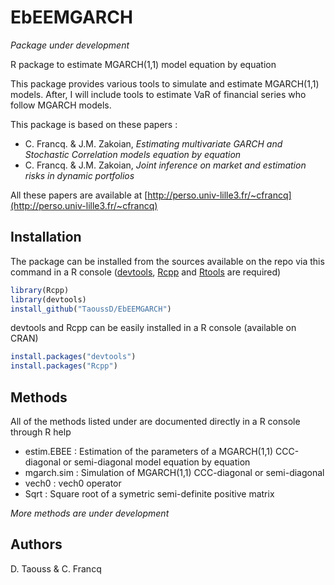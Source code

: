 # EbEEMGARCH
*Package under development*

R package to estimate MGARCH(1,1) model equation by equation

This package provides various tools to simulate and estimate MGARCH(1,1) models. After, I will include tools to estimate VaR of financial series who follow MGARCH models.


This package is based on these papers :
- C. Francq. & J.M. Zakoian, *Estimating multivariate GARCH and Stochastic Correlation models equation by equation*
- C. Francq. & J.M. Zakoian, *Joint inference on market and estimation risks in dynamic portfolios* 

All these papers are available at [http://perso.univ-lille3.fr/~cfrancq](http://perso.univ-lille3.fr/~cfrancq)

## Installation

The package can be installed from the sources available on the repo via this command in a R console ([devtools](https://github.com/hadley/devtools), [Rcpp](https://github.com/RcppCore/Rcpp/) and [Rtools](https://cran.r-project.org/bin/windows/Rtools/) are required)
```R
library(Rcpp)
library(devtools)
install_github("TaoussD/EbEEMGARCH")
``` 

devtools and Rcpp can be easily installed in a R console (available on CRAN)
```R
install.packages("devtools")
install.packages("Rcpp")
```


## Methods

All of the methods listed under are documented directly in a R console through R help

- estim.EBEE : Estimation of the parameters of a MGARCH(1,1) CCC-diagonal or semi-diagonal model equation by equation
- mgarch.sim : Simulation of MGARCH(1,1) CCC-diagonal or semi-diagonal 
- vech0 : vech0 operator
- Sqrt : Square root of a symetric semi-definite positive matrix

*More methods are under development*

## Authors

D. Taouss & C. Francq
